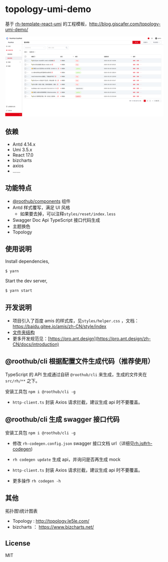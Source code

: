 # topology-umi-demo

基于 [rh-template-react-umi](https://github.com/RootLinkFE/rh-template-react-umi) 的工程模板，http://blog.giscafer.com/topology-umi-demo/

![](./demo.png)

## 依赖

- Antd 4.14.x
- Umi 3.5.x
- React 17.0
- bizcharts
- axios
- ……

## 功能特点

- [@roothub/components](http://components.leekhub.com/) 组件
- Antd 样式覆写，满足 UI 风格
  - 如果要去掉，可以注释`styles/reset/index.less`
- Swagger Doc Api TypeScript 接口代码生成
- 主题换色
- Topology

## 使用说明

Install dependencies,

```bash
$ yarn
```

Start the dev server,

```bash
$ yarn start
```

## 开发说明

- 项目引入了百度 amis 的样式库，见`styles/helper.css` ，文档：https://baidu.gitee.io/amis/zh-CN/style/index
- [文件夹结构](https://pro.ant.design/zh-CN/docs/folder)
- 更多开发规范见：[https://pro.ant.design](https://pro.ant.design/zh-CN/docs/introduction)

## @roothub/cli 根据配置文件生成代码（推荐使用）

TypeScript 的 API 生成通过自研 `@roothub/cli` 来生成，生成的文件夹在 `src/rh/**` 之下。

安装工具包 `npm i @roothub/cli -g`

- `http-client.ts` 封装 Axios 请求拦截，建议生成 api 时不要覆盖。

## @roothub/cli 生成 swagger 接口代码

安装工具包 `npm i @roothub/cli -g`

- 修改 `rh-codegen.config.json` swagger 接口文档 url（详细见[rh.js#rh-codegen](https://github.com/RootLinkFE/rh.js#rh-codegen))
- `rh codegen update` 生成 api，并询问是否再生成 mock
- `http-client.ts` 封装 Axios 请求拦截，建议生成 api 时不要覆盖。

- 更多操作 `rh codegen -h`

## 其他

拓扑图\统计图表

- Topology : http://topology.le5le.com/
- bizcharts ： https://www.bizcharts.net/

## License

MIT
